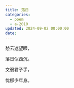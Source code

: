 ```yaml
---
title: 落日
categories:
  - poem
  - a-2010
updated: 2024-09-02 00:00:00
date:
---
```


愁云遮望眼，

落日似西沉。

文弱君子手，

忧郁少年身。